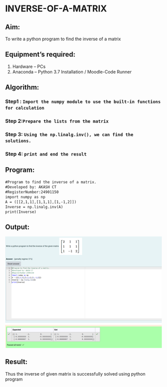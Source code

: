 # INVERSE-OF-A-MATRIX
## Aim:
To write a python program to find the inverse of a matrix
## Equipment’s required:
1. 	Hardware – PCs
2. 	Anaconda – Python 3.7 Installation / Moodle-Code Runner
## Algorithm:
### Step1 : ```Import the numpy module to use the built-in functions for calculation```
### Step 2:```Prepare the lists from the matrix``` 
### Step 3: ```Using the np.linalg.inv(), we can find the solutions.```
### Step 4: ```print and end the result```

## Program:
```
#Program to find the inverse of a matrix.
#Developed by: AKASH CT
#RegisterNumber:24901150
import numpy as np
A = ([[2,1,1],[1,1,1],[1,-1,2]])
Inverse = np.linalg.inv(A)
print(Inverse)
```   

## Output:
![output](EX3.png)
## Result:
Thus the inverse of given matrix is successfully solved using python program

